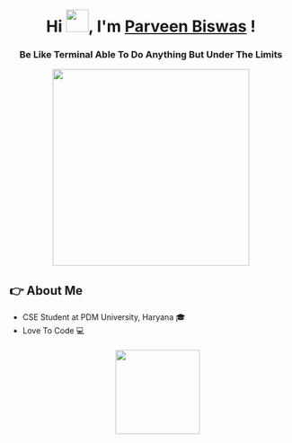 <h1 align="center">Hi <img src = "https://raw.githubusercontent.com/aemmadi/aemmadi/master/wave.gif" width="40dp" height="40dp"><a>, I'm <a href="https://github.com/Mr-Parveen"  target="blank">Parveen Biswas</a> !</h1>
  
<h3 align="center">Be Like Terminal Able To Do Anything But Under The Limits</h3>
<p align="center"><img src="https://user-images.githubusercontent.com/4106499/70573655-6b609400-1b70-11ea-8c8c-f2c05ab9503a.png" width="350dp" height="350dp">
<h2 align="left">👉 About Me</h2>

- CSE Student at PDM University, Haryana 🎓
- Love To Code 💻
  <h4 align="center"><a href="https://www.linkedin.com/in/parveen-biswas-a5459820b?lipi=urn%3Ali%3Apage%3Ad_flagship3_profile_view_base_contact_details%3B4SyUWUpMSo2qM15%2ByfYVwg%3D%3D" target="blank"><img align="center" src="https://camo.githubusercontent.com/44325813ad49c866666b351a6f1191bd17ac1a39b6f3c2fbe32e6b3e63661923/68747470733a2f2f63646e322e69636f6e66696e6465722e636f6d2f646174612f69636f6e732f736f6369616c2d6d656469612d323139392f36342f736f6369616c5f6d656469615f69736f6d65747269635f31342d6c696e6b6564696e2d3531322e706e67" width="150dp" height="150dp"></a>
